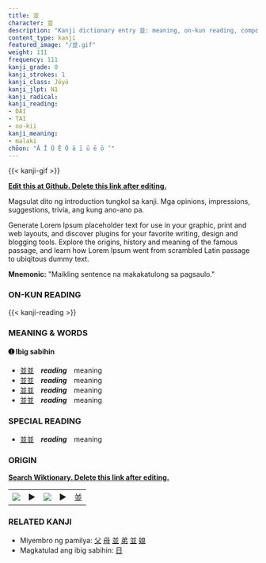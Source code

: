 ```yaml
---
title: 並
character: 並
description: "Kanji dictionary entry 並: meaning, on-kun reading, compounds, origin, related kanji"
content_type: kanji
featured_image: "/並.gif"
weight: 111
frequency: 111
kanji_grade: 0
kanji_strokes: 1
kanji_class: Jōyō
kanji_jlpt: N1
kanji_radical: 
kanji_reading: 
- DAI
- TAI
- oo-kii
kanji_meaning:
- malaki
chōon: "Ā Ī Ū Ē Ō ā ī ū ē ō ’"
---
```

[//]: # (Don't edit the line below. Kanji animated GIF code is automatically generated.)
{{< kanji-gif >}}

[//]: # (Edit below this line.)

**[Edit this at Github. Delete this link after editing.](https://github.com/tim0g/tim/tree/main/content/kanji/並/index.md)**

Magsulat dito ng introduction tungkol sa kanji. Mga opinions, impressions, suggestions, trivia, ang kung ano-ano pa.

Generate Lorem Ipsum placeholder text for use in your graphic, print and web layouts, and discover plugins for your favorite writing, design and blogging tools. Explore the origins, history and meaning of the famous passage, and learn how Lorem Ipsum went from scrambled Latin passage to ubiqitous dummy text.
 
**Mnemonic:** "Maikling sentence na makakatulong sa pagsaulo."

### ON-KUN READING

[//]: # (Don't edit the line below. ON-KUN READING code is automatically generated.)
{{< kanji-reading >}}

### MEANING & WORDS

#### ➊ **Ibig sabihin**
  - [並](../並)[並](../並)　***reading***　meaning
  - [並](../並)[並](../並)　***reading***　meaning
  - [並](../並)[並](../並)　***reading***　meaning
  - [並](../並)[並](../並)　***reading***　meaning

### SPECIAL READING
  - [並](../並)[並](../並)　***reading***　meaning

### ORIGIN

**[Search Wiktionary. Delete this link after editing.](https://wiktionary.org/wiki/並)**
<table class="kanji-table"><tr><td>
<img src="60px-並-bronze.svg.png">
</td><td>▶</td><td>
<img src="60px-並-oracle.svg.png">
</td><td>▶</td>
<td class="kanji-origin">並</td>
</tr></table>

### RELATED KANJI
- Miyembro ng pamilya: [父](../父) [母](../母) [並](../並) [弟](../弟) [並](../並) [娘](../娘)
- Magkatulad ang ibig sabihin: [日](../日)
